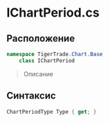 
# IChartPeriod.cs
## Расположение
```csharp
namespace TigerTrade.Chart.Base  
    class IChartPeriod
```

> Описание

## Синтаксис
```csharp
ChartPeriodType Type { get; }
```
